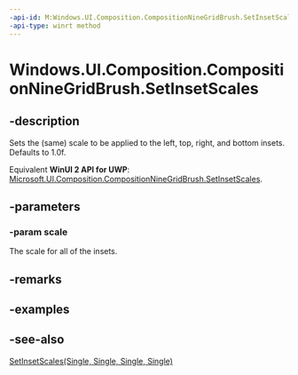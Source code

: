```yaml
---
-api-id: M:Windows.UI.Composition.CompositionNineGridBrush.SetInsetScales(System.Single)
-api-type: winrt method
---
```


<!-- Method syntax
public void SetInsetScales(System.Single scale)
-->

# Windows.UI.Composition.CompositionNineGridBrush.SetInsetScales

## -description
Sets the (same) scale to be applied to the left, top, right, and bottom insets. Defaults to 1.0f.

Equivalent **WinUI 2 API for UWP**: [Microsoft.UI.Composition.CompositionNineGridBrush.SetInsetScales](/windows/winui/api/microsoft.ui.composition.compositionninegridbrush.setinsetscales).

## -parameters
### -param scale
The scale for all of the insets.

## -remarks

## -examples

## -see-also
[SetInsetScales(Single, Single, Single, Single)](compositionninegridbrush_setinsetscales_1769713168.md)
